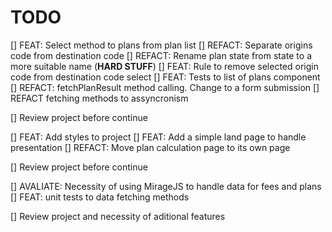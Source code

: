 # TODO

[] FEAT: Select method to plans from plan list
[] REFACT: Separate origins code from destination code
[] REFACT: Rename plan state from state to a more suitable name (**HARD STUFF**)
[] FEAT: Rule to remove selected origin code from destination code select
[] FEAT: Tests to list of plans component
[] REFACT: fetchPlanResult method calling. Change to a form submission
[] REFACT fetching methods to assyncronism

[] Review project before continue

[] FEAT: Add styles to project
[] FEAT: Add a simple land page to handle presentation
[] REFACT: Move plan calculation page to its own page

[] Review project before continue

[] AVALIATE: Necessity of using MirageJS to handle data for fees and plans
[] FEAT: unit tests to data fetching methods

[] Review project and necessity of aditional features
